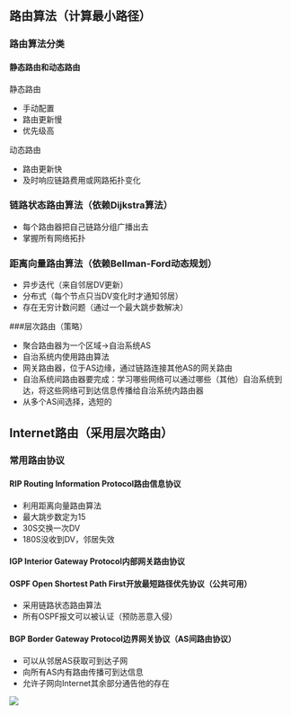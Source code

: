 ## 路由算法（计算最小路径）

### 路由算法分类

#### 静态路由和动态路由

静态路由
* 手动配置
* 路由更新慢
* 优先级高

动态路由
* 路由更新快
* 及时响应链路费用或网路拓扑变化

### 链路状态路由算法（依赖Dijkstra算法）
* 每个路由器把自己链路分组广播出去
* 掌握所有网络拓扑

### 距离向量路由算法（依赖Bellman-Ford动态规划）
* 异步迭代（来自邻居DV更新）
* 分布式（每个节点只当DV变化时才通知邻居）
* 存在无穷计数问题（通过一个最大跳步数解决）

###层次路由（策略）
* 聚合路由器为一个区域->自治系统AS
* 自治系统内使用路由算法
* 网关路由器，位于AS边缘，通过链路连接其他AS的网关路由
* 自治系统间路由器要完成：学习哪些网络可以通过哪些（其他）自治系统到达，将这些网络可到达信息传播给自治系统内路由器
* 从多个AS间选择，选短的

## Internet路由（采用层次路由）

### 常用路由协议

#### RIP Routing Information Protocol路由信息协议
* 利用距离向量路由算法
* 最大跳步数定为15
* 30S交换一次DV
* 180S没收到DV，邻居失效
#### IGP Interior Gateway Protocol内部网关路由协议


#### OSPF Open Shortest Path First开放最短路径优先协议（公共可用）
* 采用链路状态路由算法
* 所有OSPF报文可以被认证（预防恶意入侵）

#### BGP Border Gateway Protocol边界网关协议（AS间路由协议）
* 可以从邻居AS获取可到达子网
* 向所有AS内有路由传播可到达信息
* 允许子网向Internet其余部分通告他的存在

![](https://i.loli.net/2019/06/26/5d1374e58bac712911.png)